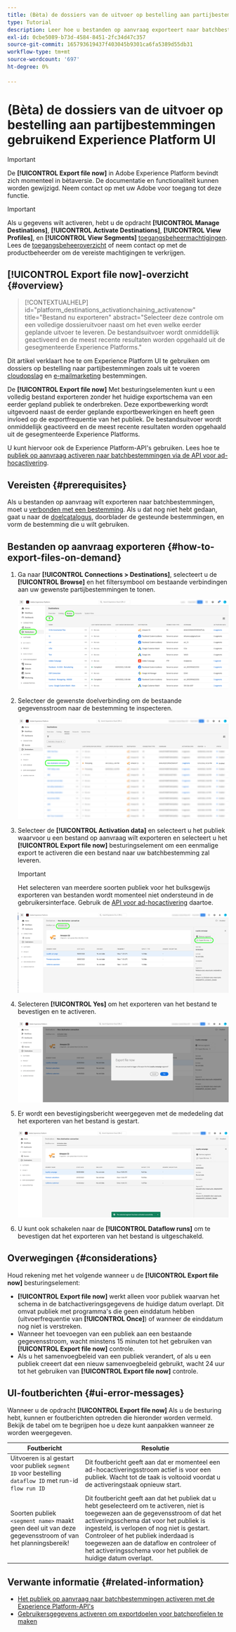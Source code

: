 ```yaml
---
title: (Bèta) de dossiers van de uitvoer op bestelling aan partijbestemmingen gebruikend Experience Platform UI
type: Tutorial
description: Leer hoe u bestanden op aanvraag exporteert naar batchbestemmingen met behulp van de interface van het Experience Platform.
exl-id: 0cbe5089-b73d-4584-8451-2fc34d47c357
source-git-commit: 165793619437f403045b9301ca6fa5389d55db31
workflow-type: tm+mt
source-wordcount: '697'
ht-degree: 0%

---
```


# (Bèta) de dossiers van de uitvoer op bestelling aan partijbestemmingen gebruikend Experience Platform UI

>[!IMPORTANT]
>
>De **[!UICONTROL Export file now]** in Adobe Experience Platform bevindt zich momenteel in bètaversie. De documentatie en functionaliteit kunnen worden gewijzigd.
>Neem contact op met uw Adobe voor toegang tot deze functie.

>[!IMPORTANT]
> 
>Als u gegevens wilt activeren, hebt u de opdracht **[!UICONTROL Manage Destinations]**, **[!UICONTROL Activate Destinations]**, **[!UICONTROL View Profiles]**, en **[!UICONTROL View Segments]** [toegangsbeheermachtigingen](/help/access-control/home.md#permissions). Lees de [toegangsbeheeroverzicht](/help/access-control/ui/overview.md) of neem contact op met de productbeheerder om de vereiste machtigingen te verkrijgen.

## **[!UICONTROL Export file now]**-overzicht {#overview}

>[!CONTEXTUALHELP]
>id="platform_destinations_activationchaining_activatenow"
>title="Bestand nu exporteren"
>abstract="Selecteer deze controle om een volledige dossieruitvoer naast om het even welke eerder geplande uitvoer te leveren. De bestandsuitvoer wordt onmiddellijk geactiveerd en de meest recente resultaten worden opgehaald uit de gesegmenteerde Experience Platforms."

Dit artikel verklaart hoe te om Experience Platform UI te gebruiken om dossiers op bestelling naar partijbestemmingen zoals uit te voeren [cloudopslag](/help/destinations/catalog/cloud-storage/overview.md) en [e-mailmarketing](/help/destinations/catalog/email-marketing/overview.md) bestemmingen.

De **[!UICONTROL Export file now]** Met besturingselementen kunt u een volledig bestand exporteren zonder het huidige exportschema van een eerder gepland publiek te onderbreken. Deze exportbewerking wordt uitgevoerd naast de eerder geplande exportbewerkingen en heeft geen invloed op de exportfrequentie van het publiek. De bestandsuitvoer wordt onmiddellijk geactiveerd en de meest recente resultaten worden opgehaald uit de gesegmenteerde Experience Platforms.

U kunt hiervoor ook de Experience Platform-API&#39;s gebruiken. Lees hoe te [publiek op aanvraag activeren naar batchbestemmingen via de API voor ad-hocactivering](/help/destinations/api/ad-hoc-activation-api.md).

## Vereisten {#prerequisites}

Als u bestanden op aanvraag wilt exporteren naar batchbestemmingen, moet u [verbonden met een bestemming](./connect-destination.md). Als u dat nog niet hebt gedaan, gaat u naar de [doelcatalogus](../catalog/overview.md), doorblader de gesteunde bestemmingen, en vorm de bestemming die u wilt gebruiken.

## Bestanden op aanvraag exporteren {#how-to-export-files-on-demand}

1. Ga naar **[!UICONTROL Connections > Destinations]**, selecteert u de **[!UICONTROL Browse]** en het filtersymbool om bestaande verbindingen aan uw gewenste partijbestemmingen te tonen.

   ![Afbeelding die markeert hoe u het tabblad Bladeren kunt gebruiken en bestaande gegevensstromen kunt filteren.](../assets/ui/activate-on-demand/browse-tab.png)

2. Selecteer de gewenste doelverbinding om de bestaande gegevensstroom naar de bestemming te inspecteren.

   ![Afbeelding die een gefilterde gegevensstroom markeert.](../assets/ui/activate-on-demand/filtered-dataflow.png)

3. Selecteer de **[!UICONTROL Activation data]** en selecteert u het publiek waarvoor u een bestand op aanvraag wilt exporteren en selecteert u het **[!UICONTROL Export file now]** besturingselement om een eenmalige export te activeren die een bestand naar uw batchbestemming zal leveren.

   >[!IMPORTANT]
   >
   >Het selecteren van meerdere soorten publiek voor het bulksgewijs exporteren van bestanden wordt momenteel niet ondersteund in de gebruikersinterface. Gebruik de [API voor ad-hocactivering](/help/destinations/api/ad-hoc-activation-api.md) daartoe.

   ![Afbeelding die het exportbestand markeert, nu knop.](../assets/ui/activate-on-demand/activate-segment-on-demand.png)

4. Selecteren **[!UICONTROL Yes]** om het exporteren van het bestand te bevestigen en te activeren.

   ![Afbeelding die het dialoogvenster Bestand exporteren nu weergeeft.](../assets/ui/activate-on-demand/confirm-activation.png)

5. Er wordt een bevestigingsbericht weergegeven met de mededeling dat het exporteren van het bestand is gestart.

   ![Afbeelding met bevestiging van geslaagde ad-hocactivering.](../assets/ui/activate-on-demand/ad-hoc-success.png)

6. U kunt ook schakelen naar de **[!UICONTROL Dataflow runs]** om te bevestigen dat het exporteren van het bestand is uitgeschakeld.

## Overwegingen {#considerations}

Houd rekening met het volgende wanneer u de **[!UICONTROL Export file now]** besturingselement:

* **[!UICONTROL Export file now]** werkt alleen voor publiek waarvan het schema in de batchactiveringsgegevens de huidige datum overlapt. Dit omvat publiek met programma&#39;s die geen einddatum hebben (uitvoerfrequentie van **[!UICONTROL Once]**) of wanneer de einddatum nog niet is verstreken.
* Wanneer het toevoegen van een publiek aan een bestaande gegevensstroom, wacht minstens 15 minuten tot het gebruiken van **[!UICONTROL Export file now]** controle.
* Als u het samenvoegbeleid van een publiek verandert, of als u een publiek creeert dat een nieuw samenvoegbeleid gebruikt, wacht 24 uur tot het gebruiken van **[!UICONTROL Export file now]** controle.

## UI-foutberichten {#ui-error-messages}

Wanneer u de opdracht **[!UICONTROL Export file now]** Als u de besturing hebt, kunnen er foutberichten optreden die hieronder worden vermeld. Bekijk de tabel om te begrijpen hoe u deze kunt aanpakken wanneer ze worden weergegeven.

| Foutbericht | Resolutie |
|---------|----------|
| Uitvoeren is al gestart voor publiek `segment ID` voor bestelling `dataflow ID` met run-id `flow run ID` | Dit foutbericht geeft aan dat er momenteel een ad-hocactiveringsstroom actief is voor een publiek. Wacht tot de taak is voltooid voordat u de activeringstaak opnieuw start. |
| Soorten publiek `<segment name>` maakt geen deel uit van deze gegevensstroom of van het planningsbereik! | Dit foutbericht geeft aan dat het publiek dat u hebt geselecteerd om te activeren, niet is toegewezen aan de gegevensstroom of dat het activeringsschema dat voor het publiek is ingesteld, is verlopen of nog niet is gestart. Controleer of het publiek inderdaad is toegewezen aan de dataflow en controleer of het activeringsschema voor het publiek de huidige datum overlapt. |

## Verwante informatie {#related-information}

* [Het publiek op aanvraag naar batchbestemmingen activeren met de Experience Platform-API&#39;s](/help/destinations/api/ad-hoc-activation-api.md)
* [Gebruikersgegevens activeren om exportdoelen voor batchprofielen te maken](/help/destinations/ui/activate-batch-profile-destinations.md)
